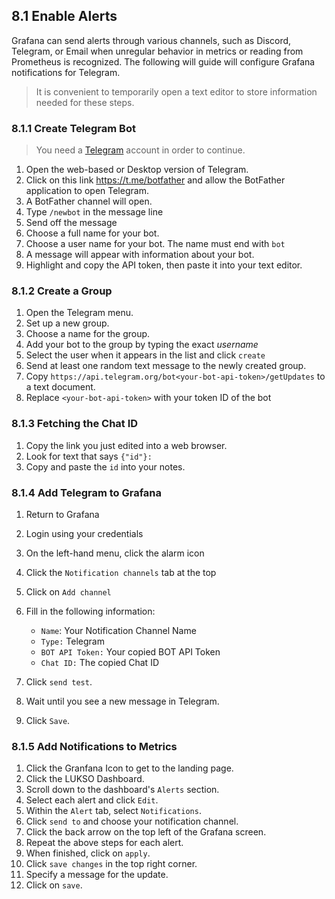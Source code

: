 ## 8.1 Enable Alerts

Grafana can send alerts through various channels, such as Discord, Telegram, or Email when unregular behavior in metrics or reading from Prometheus is recognized. The following will guide will configure Grafana notifications for Telegram.

> It is convenient to temporarily open a text editor to store information needed for these steps.

### 8.1.1 Create Telegram Bot

> You need a [Telegram](https://telegram.org/) account in order to continue.

1. Open the web-based or Desktop version of Telegram.
2. Click on this link https://t.me/botfather and allow the BotFather application to open Telegram.
3. A BotFather channel will open.
4. Type `/newbot` in the message line
5. Send off the message
6. Choose a full name for your bot.
7. Choose a user name for your bot. The name must end with `bot`
8. A message will appear with information about your bot.
9. Highlight and copy the API token, then paste it into your text editor.

### 8.1.2 Create a Group

1. Open the Telegram menu.
2. Set up a new group.
3. Choose a name for the group.
4. Add your bot to the group by typing the exact _username_
5. Select the user when it appears in the list and click `create`
6. Send at least one random text message to the newly created group.
7. Copy `https://api.telegram.org/bot<your-bot-api-token>/getUpdates` to a text document.
8. Replace `<your-bot-api-token>` with your token ID of the bot

### 8.1.3 Fetching the Chat ID

1. Copy the link you just edited into a web browser.
2. Look for text that says `{"id"}:`
3. Copy and paste the `id` into your notes.

### 8.1.4 Add Telegram to Grafana

1. Return to Grafana
2. Login using your credentials
3. On the left-hand menu, click the alarm icon
4. Click the `Notification channels` tab at the top
5. Click on `Add channel`
6. Fill in the following information:

   - `Name`: Your Notification Channel Name
   - `Type:` Telegram
   - `BOT API Token:` Your copied BOT API Token
   - `Chat ID:` The copied Chat ID

7. Click `send test`.
8. Wait until you see a new message in Telegram.
9. Click `Save`.

### 8.1.5 Add Notifications to Metrics

1. Click the Granfana Icon to get to the landing page.
2. Click the LUKSO Dashboard.
3. Scroll down to the dashboard's `Alerts` section.
4. Select each alert and click `Edit`.
5. Within the `Alert` tab, select `Notifications`.
6. Click `send to` and choose your notification channel.
7. Click the back arrow on the top left of the Grafana screen.
8. Repeat the above steps for each alert.
9. When finished, click on `apply`.
10. Click `save changes` in the top right corner.
11. Specify a message for the update.
12. Click on `save`.
